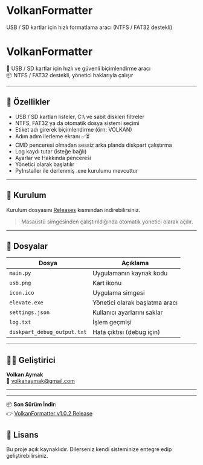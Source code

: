# VolkanFormatter
USB / SD kartlar için hızlı formatlama aracı (NTFS / FAT32 destekli)
# VolkanFormatter

🔧 USB / SD kartlar için hızlı ve güvenli biçimlendirme aracı  
📦 NTFS / FAT32 destekli, yönetici haklarıyla çalışır

---

## 🚀 Özellikler

- USB / SD kartları listeler, C:\ ve sabit diskleri filtreler
- NTFS, FAT32 ya da otomatik dosya sistemi seçimi
- Etiket adı girerek biçimlendirme (örn: VOLKAN)
- Adım adım ilerleme ekranı ✅⏳
- CMD penceresi olmadan sessiz arka planda diskpart çalıştırma
- Log kaydı tutar (isteğe bağlı)
- Ayarlar ve Hakkında penceresi
- Yönetici olarak başlatılır 
- PyInstaller ile derlenmiş .exe kurulumu mevcuttur

---

## 💾 Kurulum

Kurulum dosyasını [Releases](https://github.com/volkanorx/VolkanFormatter/releases) kısmından indirebilirsiniz.

> Masaüstü simgesinden çalıştırıldığında otomatik yönetici olarak açılır.

---

## 📂 Dosyalar

| Dosya | Açıklama |
|------|----------|
| `main.py` | Uygulamanın kaynak kodu |
| `usb.png` | Kart ikonu |
| `icon.ico` | Uygulama simgesi |
| `elevate.exe` | Yönetici olarak başlatma aracı |
| `settings.json` | Kullanıcı ayarlarını saklar |
| `log.txt` | İşlem geçmişi |
| `diskpart_debug_output.txt` | Hata çıktısı (debug için) |

---

## 🧑‍💻 Geliştirici

**Volkan Aymak**  
📧 [volkanaymak@gmail.com](mailto:volkanaymak@gmail.com)

---
---

📦 **Son Sürüm İndir:**  
👉 [VolkanFormatter v1.0.2 Release](https://github.com/volkanorx/VolkanFormatter/releases/latest)


## 🪪 Lisans

Bu proje açık kaynaklıdır. Dilerseniz kendi sisteminize entegre edip geliştirebilirsiniz.
